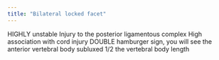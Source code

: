 ```yaml
---
title: "Bilateral locked facet"
---
```

HIGHLY unstable
Injury to the posterior ligamentous complex
High association with cord injury
DOUBLE hamburger sign, you will see the anterior vertebral body subluxed 1/2 the vertebral body length

